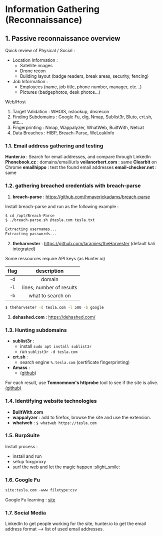 # Information Gathering (Reconnaissance)

## 1. Passive reconnaissance overview

Quick review of Physical / Social :

  - Location Information : 
    - Satellite images
    - Drone recon
    - Building layout (badge readers, break areas, security, fencing)
  - Job Information : 
    - Employees (name, job title, phone number, manager, etc...)
    - Pictures (badgephotos, desk photos...)

Web/Host

1. Target Validation : WHOIS, nslookup, dnsrecon
2. Finding Subdomains : Google Fu, dig, Nmap, Sublist3r, Bluto, crt.sh, etc...
3. Fingerprinting : Nmap, Wappalyzer, WhatWeb, BuiltWith, Netcat
4. Data Breaches : HIBP, Breach-Parse, WeLeakInfo

### 1.1. Email address gathering and testing

**Hunter.io** : Search for email addresses, and compare through LinkedIn
**Phonebook.cz** : domains/email/urls
**voilanorbert.com** : same
**Clearbit** on Chrome
**emailhippo** : test the found email addresses
**email-checker.net** : same



### 1.2. gathering breached credentials with breach-parse

1. **breach-parse** : <https://github.com/hmaverickadams/breach-parse>

Install breach-parse and run as the following example :

```sh
$ cd /opt/Breach-Parse
$ ./breach-parse.sh @tesla.com tesla.txt

Extracting usernames...
Extracting passwords...
```

2. **theharvester** : <https://github.com/laramies/theHarvester> (default kali integrated)

Some ressources require API keys (as Hunter.io)

flag|description
:-:|:-:
`-d`|domain
`-l`|lines; number of results
`-b`|what to search on

```sh
$ theharvester -d tesla.com -l 500 -b google
```

3. **dehashed.com** : <https://dehashed.com/>

### 1.3. Hunting subdomains

- **sublist3r** :
  - install `sudo apt install sublist3r`
  - run `sublist3r -d tesla.com`
- **crt.sh** :
  - search engine `%.tesla.com` (certificate fingerprinting)
- **Amass** :
  - ([github](<https://github.com/OWASP/Amass>))

For each result, use **Tomnomnom's httprobe** tool to see if the site is alive. [(github)](<https://github.com/tomnomnom/httprobe>)

### 1.4. Identifying website technologies

- **BuiltWith.com** 
- **wappalyzer** : add to firefox, browse the site and use the extension.
- **whatweb** : `$ whatweb https://tesla.com`

### 1.5. BurpSuite

Install process :

- install and run
- setup foxyproxy
- surf the web and let the magic happen :slight_smile:

### 1.6. Google Fu

```txt
site:tesla.com -www filetype:csv
```

Google Fu learning : [site](<https://www.backupassist.com/blog/improving-your-google-fu-how-to-find-anything-you-want>)

### 1.7. Social Media

LinkedIn to get people working for the site, hunter.io to get the email address format --> list of used email addresses.